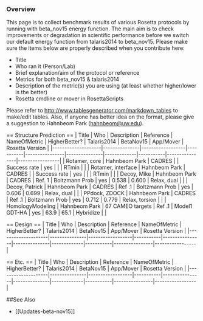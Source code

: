 ### Overview

This page is to collect benchmark results of various Rosetta protocols by running with beta_nov15 energy function. The main aim is to check improvements or degradation in scientific performance before we switch our default energy function from talaris2014 to beta_nov15. Please make sure the items below are properly described when you contribute here:

* Title
* Who ran it (Person/Lab)
* Brief explanation/aim of the protocol or reference
* Metrics for both beta_nov15 & talaris2014
* Description of the metric(s) you are using (at least whether higher/lower is the better)
* Rosetta cmdline or mover in RosettaScripts

Please refer to http://www.tablesgenerator.com/markdown_tables to make/edit tables. Also, if anyone has better idea on the format, please give a suggestion to Hahnbeom Park (hahnbeom@uw.edu).

== Structure Prediction ==
| Title              | Who           | Description      | Reference | NameOfMetric   | HigherBetter? | Talaris2014 | BetaNov15 | App/Mover      | Rosetta Version |
|--------------------|---------------|------------------|-----------|----------------|---------------|-------------|-----------|----------------|-----------------|
| Rotamer, core      | Hahnbeom Park | CADRES           |           | Success rate   | yes           |             |           | RTmin          |                 |
| Rotamer, interface | Hahnbeom Park | CADRES           |           | Success rate   | yes           |             |           | RTmin          |                 |
| Decoy, Mike        | Hahnbeom Park | CADRES           | Ref. 1    | Boltzmann Prob | yes           | 0.538       | 0.600     | Relax, dual    |                 |
| Decoy, Patrick     | Hahnbeom Park | CADRES           | Ref .1    | Boltzmann Prob | yes           | 0.606       | 0.699     | Relax, dual    |                 |
| PPdock, ZDOCK      | Hahnbeom Park | CADRES           | Ref .1    | Boltzmann Prob | yes           | 0.712       | 0.779     | Relax, torsion |                 |
| HomologyModeling   | Hahnbeom Park | 67 CAMEO targets | Ref .1    | Model1 GDT-HA  | yes           | 63.9        | 65.1      | Hybridize      |                 |


== Design ==
| Title              | Who           | Description      | Reference | NameOfMetric   | HigherBetter? | Talaris2014 | BetaNov15 | App/Mover      | Rosetta Version |
|--------------------|---------------|------------------|-----------|----------------|---------------|-------------|-----------|----------------|-----------------|

== Etc. ==
| Title              | Who           | Description      | Reference | NameOfMetric   | HigherBetter? | Talaris2014 | BetaNov15 | App/Mover      | Rosetta Version |
|--------------------|---------------|------------------|-----------|----------------|---------------|-------------|-----------|----------------|-----------------|

##See Also

* [[Updates-beta-nov15]]